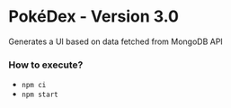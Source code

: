 # PokéDex - Version 3.0
Generates a UI based on data fetched from MongoDB API</br>

### How to execute?

* `npm ci`
* `npm start`